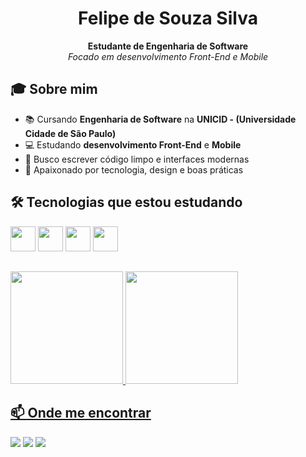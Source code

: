 <h1 align="center">Felipe de Souza Silva</h1>
<p align="center">
  <strong>Estudante de Engenharia de Software</strong><br/>
  <em>Focado em desenvolvimento Front-End e Mobile</em>
</p>

## 🎓 Sobre mim

- 📚 Cursando **Engenharia de Software** na **UNICID - (Universidade Cidade de São Paulo)**
- 💻 Estudando **desenvolvimento Front-End** e **Mobile**
- 🎯 Busco escrever código limpo e interfaces modernas
- 🧠 Apaixonado por tecnologia, design e boas práticas

## 🛠️ Tecnologias que estou estudando

<img src="https://cdn.jsdelivr.net/gh/devicons/devicon@latest/icons/javascript/javascript-original.svg" width="40" height="40" /> <img src="https://cdn.jsdelivr.net/gh/devicons/devicon@latest/icons/html5/html5-original.svg" width="40" height="40" /> <img src="https://cdn.jsdelivr.net/gh/devicons/devicon@latest/icons/css3/css3-original.svg" width="40" height="40" /> <img src="https://cdn.jsdelivr.net/gh/devicons/devicon@latest/icons/react/react-original.svg" width="40" height="40"/>

##

<div>
<a href="https://github.com/fsscodes">
<img loading="lazy" height="180em" src="https://github-readme-stats.vercel.app/api/top-langs/?username=fsscodes&layout=compact&langs_count=7&theme=swift"/>
<img loading="lazy" height="180em" src="https://github-readme-stats.vercel.app/api?username=fsscodes&show_icons=true&theme=swift&include_all_commits=true&count_private=true"/>
</div>


## 📫 Onde me encontrar

<div>
<a href="https://www.linkedin.com/in/fsscodes" target="_blank"><img loading="lazy" src="https://img.shields.io/badge/-LinkedIn-%230077B5?style=for-the-badge&logo=linkedin&logoColor=white" target="_blank"></a> 
<a href="https://instagram.com/fsscodes" target="_blank"><img loading="lazy" src="https://img.shields.io/badge/-Instagram-%23E4405F?style=for-the-badge&logo=instagram&logoColor=white" target="_blank"></a>
<a href = "mailto:felipessouzas@hotmail.com"><img loading="lazy" src="https://img.shields.io/badge/Gmail-D14836?style=for-the-badge&logo=gmail&logoColor=white" target="_blank"></a> 
</div>
          
